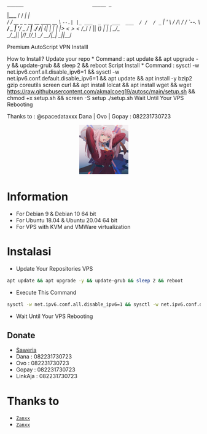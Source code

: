     ______                         _____ _                      
   |___  /                        /  ___| |                     
      / /  __ _ _ __ __  ____  __ \ `--.| |_ ___  _ __ ___  ___ 
     / /  / _` | '_ \\ \/ /\ \/ /  `--. \ __/ _ \| '__/ _ \/ __|
   ./ /__| (_| | | | |>  <  >  <  /\__/ / || (_) | | |  __/\__ \
   \_____/\__,_|_| |_/_/\_\/_/\_\ \____/ \__\___/|_|  \___||___/
   
   Premium AutoScript VPN Installl
   
   How to Install?
   Update your repo *
   Command : apt update && apt upgrade -y && update-grub && sleep 2 && reboot
   Script Install *
   Command : sysctl -w net.ipv6.conf.all.disable_ipv6=1 && sysctl -w net.ipv6.conf.default.disable_ipv6=1 && apt update && apt install -y bzip2 gzip coreutils screen curl && apt install lolcat && apt install wget && wget https://raw.githubusercontent.com/akmalcoeg19/autosc/main/setup.sh && chmod +x setup.sh && screen -S setup ./setup.sh
   Wait Until Your VPS Rebooting
   
   Thanks to : @spacedataxxx
   Dana | Ovo | Gopay : 082231730723

<p align="center">
<img src="https://raw.githubusercontent.com/Xinz-Team/XinzBot/main/media/Itsuki.jpg" alt="XINZ BOT" width="128" height="128"/>
</p>

# Information
*  For Debian 9 & Debian 10 64 bit
*  For Ubuntu 18.04 & Ubuntu 20.04 64 bit 
*  For VPS with KVM and VMWare virtualization

# Instalasi
* Update Your Repositories VPS
```bash
apt update && apt upgrade -y && update-grub && sleep 2 && reboot
```
* Execute This Command
```bash
sysctl -w net.ipv6.conf.all.disable_ipv6=1 && sysctl -w net.ipv6.conf.default.disable_ipv6=1 && apt update && apt install -y bzip2 gzip coreutils screen curl && apt install lolcat && apt install wget && wget https://raw.githubusercontent.com/akmalcoeg19/autosc/main/setup.sh && chmod +x setup.sh && screen -S setup ./setup.sh
````
* Wait Until Your VPS Rebooting

## Donate
- [Saweria](https://saweria.co/akmalcoeg19)
- Dana : 082231730723
- Ovo : 082231730723
- Gopay : 082231730723
- LinkAja : 082231730723

# Thanks to
* [`Zanxx`](https://t.me/spacedataxxx)
* [`Zanxx`](https://wa.me/0881023962263)

